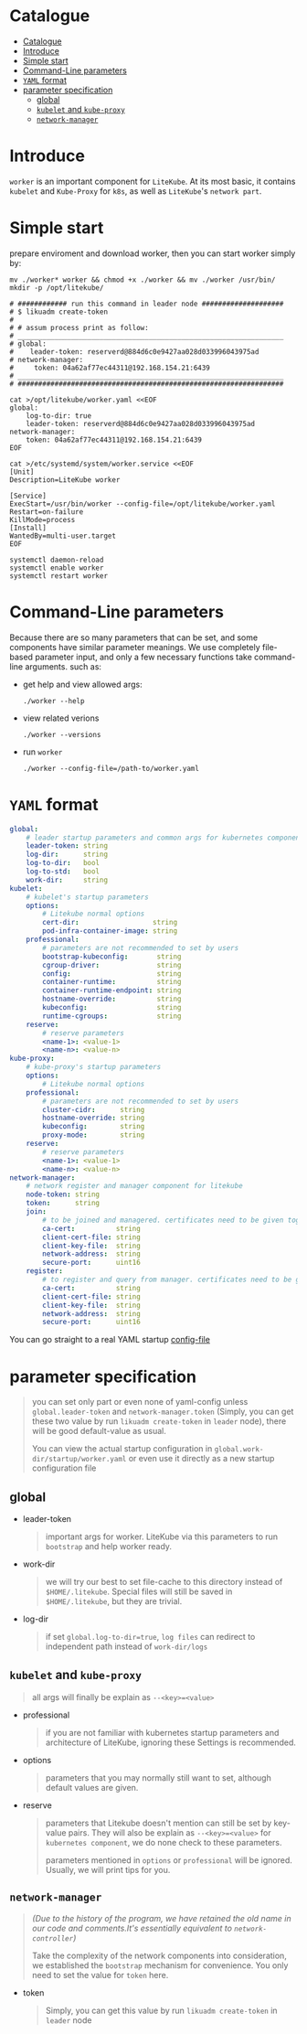 # Catalogue

- [Catalogue](#catalogue)
- [Introduce](#introduce)
- [Simple start](#simple-start)
- [Command-Line parameters](#command-line-parameters)
- [`YAML` format](#yaml-format)
- [parameter specification](#parameter-specification)
  - [global](#global)
  - [`kubelet` and `kube-proxy`](#kubelet-and-kube-proxy)
  - [`network-manager`](#network-manager)
# Introduce

`worker` is an important component for `LiteKube`. At its most basic, it contains `kubelet` and `Kube-Proxy` for `k8s`, as well as `LiteKube`'s `network part`. 

# Simple start

prepare enviroment and download worker, then you can start worker simply by:

```shell
mv ./worker* worker && chmod +x ./worker && mv ./worker /usr/bin/
mkdir -p /opt/litekube/

# ############ run this command in leader node ####################
# $ likuadm create-token
# 
# # assum process print as follow:
# _________________________________________________________________
# global:
#    leader-token: reserverd@884d6c0e9427aa028d033996043975ad
# network-manager:
#     token: 04a62af77ec44311@192.168.154.21:6439
# _________________________________________________________________
# #################################################################

cat >/opt/litekube/worker.yaml <<EOF
global:
    log-to-dir: true
    leader-token: reserverd@884d6c0e9427aa028d033996043975ad
network-manager:
    token: 04a62af77ec44311@192.168.154.21:6439
EOF

cat >/etc/systemd/system/worker.service <<EOF
[Unit]
Description=LiteKube worker

[Service]
ExecStart=/usr/bin/worker --config-file=/opt/litekube/worker.yaml
Restart=on-failure
KillMode=process
[Install]
WantedBy=multi-user.target
EOF

systemctl daemon-reload
systemctl enable worker
systemctl restart worker
```

# Command-Line parameters

Because there are so many parameters that can be set, and some components have similar parameter meanings. We use completely file-based parameter input, and only a few necessary functions take command-line arguments. such as:

- get help and view allowed args:

    ```shell
    ./worker --help
    ```

- view related verions

    ```shell
    ./worker --versions
    ```

- run `worker`

    ```shell
    ./worker --config-file=/path-to/worker.yaml
    ```

# `YAML` format

```yaml
global:
    # leader startup parameters and common args for kubernetes components
    leader-token: string
    log-dir:      string
    log-to-dir:   bool  
    log-to-std:   bool  
    work-dir:     string
kubelet:
    # kubelet's startup parameters
    options:
        # Litekube normal options
        cert-dir:                  string
        pod-infra-container-image: string
    professional:
        # parameters are not recommended to set by users
        bootstrap-kubeconfig:       string
        cgroup-driver:              string
        config:                     string
        container-runtime:          string
        container-runtime-endpoint: string
        hostname-override:          string
        kubeconfig:                 string
        runtime-cgroups:            string
    reserve:
        # reserve parameters
        <name-1>: <value-1>
        <name-n>: <value-n>
kube-proxy:
    # kube-proxy's startup parameters
    options:
        # Litekube normal options
    professional:
        # parameters are not recommended to set by users
        cluster-cidr:      string
        hostname-override: string
        kubeconfig:        string
        proxy-mode:        string
    reserve:
        # reserve parameters
        <name-1>: <value-1>
        <name-n>: <value-n>
network-manager:
    # network register and manager component for litekube
    node-token: string
    token:      string
    join:
        # to be joined and managered. certificates need to be given together with --node-token
        ca-cert:          string
        client-cert-file: string
        client-key-file:  string
        network-address:  string
        secure-port:      uint16
    register:
        # to register and query from manager. certificates need to be given together with --node-token. Or you can only 
        ca-cert:          string
        client-cert-file: string
        client-key-file:  string
        network-address:  string
        secure-port:      uint16
```

You can go straight to a real YAML startup [config-file](../examples/worker.yaml)

# parameter specification
> you can set only part or even none of yaml-config unless `global.leader-token` and `network-manager.token` (Simply, you can get these two value by run `likuadm create-token` in `leader` node), there will be good default-value as usual. 
>
> You can view the actual startup configuration in `global.work-dir/startup/worker.yaml` or even use it directly as a new startup configuration file
## global
- leader-token
  > important args for worker. LiteKube via this parameters
   to run `bootstrap` and help worker ready.
- work-dir
  > we will try our best to set file-cache to this directory instead of `$HOME/.litekube`. Special files will still be saved in `$HOME/.litekube`, but they are  trivial.
- log-dir
  > if set `global.log-to-dir=true`, `log files` can redirect to independent path instead of `work-dir/logs`
## `kubelet` and `kube-proxy`
> all args will finally be explain as `--<key>=<value>`
- professional
  > if you are not familiar with kubernetes startup parameters and architecture of LiteKube, ignoring these Settings is recommended.
- options
  > parameters that you may normally still want to set, although default values are given.
- reserve
  > parameters that Litekube doesn't mention can still be set by key-value pairs. They will also be explain as `--<key>=<value>` for `kubernetes component`, we do none check to these parameters.
  > 
  > parameters mentioned in `options` or `professional` will be ignored. Usually, we will print tips for you.

## `network-manager`
> *(Due to the history of the program, we have retained the old name in our code and comments.It's essentially equivalent to `network-controller`)*
> 
> Take the complexity of the network components into consideration, we established the `bootstrap` mechanism for convenience. You only need to set the value for `token` here.
- token
  > Simply, you can get this value by run `likuadm create-token` in `leader` node
